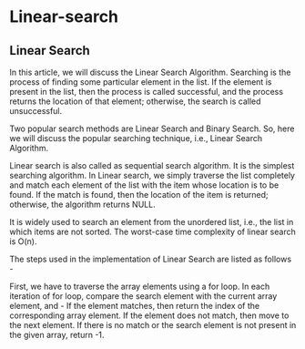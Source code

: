 # Linear-search

## Linear Search
In this article, we will discuss the Linear Search Algorithm. Searching is the process of finding some particular element in the list. If the element is present in the list, then the process is called successful, and the process returns the location of that element; otherwise, the search is called unsuccessful.

Two popular search methods are Linear Search and Binary Search. So, here we will discuss the popular searching technique, i.e., Linear Search Algorithm.

Linear search is also called as sequential search algorithm. It is the simplest searching algorithm. In Linear search, we simply traverse the list completely and match each element of the list with the item whose location is to be found. If the match is found, then the location of the item is returned; otherwise, the algorithm returns NULL.

It is widely used to search an element from the unordered list, i.e., the list in which items are not sorted. The worst-case time complexity of linear search is O(n).

The steps used in the implementation of Linear Search are listed as follows -

First, we have to traverse the array elements using a for loop.
In each iteration of for loop, compare the search element with the current array element, and -
If the element matches, then return the index of the corresponding array element.
If the element does not match, then move to the next element.
If there is no match or the search element is not present in the given array, return -1.
